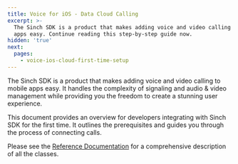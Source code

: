 ```yaml
---
title: Voice for iOS - Data Cloud Calling
excerpt: >-
  The Sinch SDK is a product that makes adding voice and video calling to mobile
  apps easy. Continue reading this step-by-step guide now.
hidden: 'true'
next:
  pages:
    - voice-ios-cloud-first-time-setup
---
```

The Sinch SDK is a product that makes adding voice and video calling to mobile apps easy. It handles the complexity of signaling and audio & video management while providing you the freedom to create a stunning user experience.

This document provides an overview for developers integrating with Sinch SDK for the first time. It outlines the prerequisites and guides you through the process of connecting calls.

Please see the [Reference Documentation](voice-for-ios-cloud\reference\html) for a comprehensive description of all the classes.
